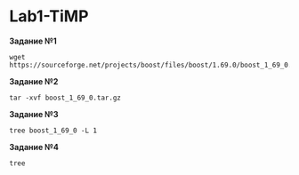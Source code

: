 # Lab1-TiMP
**Задание №1**
```
wget https://sourceforge.net/projects/boost/files/boost/1.69.0/boost_1_69_0.tar.gz
```

**Задание №2**
```
tar -xvf boost_1_69_0.tar.gz
```

**Задание №3**
```
tree boost_1_69_0 -L 1
```

**Задание №4**
```
tree
```

